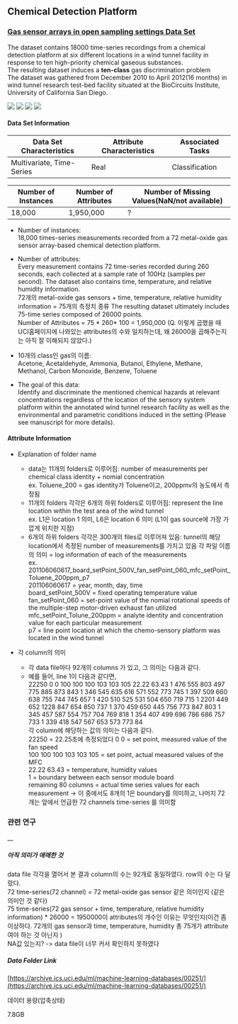 ## Chemical Detection Platform    
### [Gas sensor arrays in open sampling settings Data Set](https://archive.ics.uci.edu/ml/datasets/Gas+sensor+arrays+in+open+sampling+settings)

The dataset contains 18000 time-series recordings from a chemical detection platform at six different locations in a wind tunnel facility in response to ten high-priority chemical gaseous substances.  
The resulting dataset induces a **ten-class** gas discrimination problem   
The dataset was gathered from December 2010 to April 2012(16 months) in wind tunnel research test-bed facility situated at the BioCircuits Institute, University of California San Diego.    

![](https://img.shields.io/badge/sector-chemical-red.svg)
![](https://img.shields.io/badge/labeled-yes-blue.svg)
![](https://img.shields.io/badge/time--series-yes-blue.svg) ![](<https://img.shields.io/badge/simulation-yes-blue.svg>)     

#### Data Set Information    

  Data Set Characteristics | Attribute Characteristics | Associated Tasks  
  ---- | ---- | ----  
  Multivariate, Time-Series | Real | Classification   

  Number of Instances | Number of Attributes | Number of Missing Values(NaN/not available)  
  ---- | ---- | ----  
  18,000 | 1,950,000 | ?    


  - Number of instances:  
    18,000 times-series measurements recorded from a 72 metal-oxide gas sensor array-based chemical detection platform.  
  
  - Number of attributes:  
    Every measurement contains 72 time-series recorded during 260 seconds, each collected at a sample rate of 100Hz (samples per second).
    The dataset also contains time, temperature, and relative humidity information.  
    72개의 metal-oxide gas sensors + time, temperature, relative humidity information = 75개의 측정치 종류 
    The resulting dataset ultimately includes 75-time series composed of 26000 points.  
    Number of Attributes = 75 * 260* 100 = 1,950,000  (Q. 이렇게 곱했을 때 UCI홈페이지에 나와있는 attributes의 수와 일치하는데, 왜 26000을 곱해주는지는 아직 잘 이해되지 않았다.)  
  
  - 10개의 class인 gas의 이름:  
    Acetone, Acetaldehyde, Ammonia, Butanol, Ethylene, Methane, Methanol, Carbon Monoxide, Benzene, Toluene     
  
  - The goal of this data:  
    Identify and discriminate the mentioned chemical hazards at relevant concentrations regardless of the location of the sensory system platform within the annotated wind tunnel research facility as well as the environmental and parametric conditions induced in the setting (Please see manuscript for more details).  


#### Attribute Information  
- Explanation of folder name  

  - data는 11개의 folders로 이루어짐: number of measurements per chemical class identity + nomial concentration   
    ex. Toluene_200 = gas identity가 Toluene이고, 200ppmv의 농도에서 측정됨  
  - 11개의 folders 각각은 6개의 하위 folders로 이루어짐: represent the line location within the test area of the wind tunnel  
    ex. L1은 location 1 의미, L6은 location 6 의미 (L1이 gas source에 가장 가깝게 위치한 지점)  
  - 6개의 하위 folders 각각은 300개의 files로 이루어져 있음: tunnel의 해당 location에서 측정된 number of measurements를 가지고 있음
    각 파일 이름의 의미 = log information of each of the measurements  
    ex.  
    201106060617_board_setPoint_500V_fan_setPoint_060_mfc_setPoint_Toluene_200ppm_p7  
    201106060617 = year, month, day, time  
    board_setPoint_500V = fixed operating temperature value   
    fan_setPoint_060 = set-point value of the nomial rotational speeds of the multiple-step motor-driven exhaust fan utilized    
    mfc_setPoint_Tolune_200ppm = analyte identity and concentration value for each particular measurement   
    p7 = line point location at which the chemo-sensory platform was located in the wind tunnel  

- 각 column의 의미  
  - 각 data file마다 92개의 columns 가 있고, 그 의미는 다음과 같다.
  - 예를 들어, line 1이 다음과 같다면,  
    22250 0 0 100 100 100 103 103 105 22.22 63.43 1 476 555 803 497 775 885 873 843 1 346 545 635 616 571 552 773 745 1 397 509 660 638     755 744 745 657 1 420 510 525 531 504 650 719 715 1 2201 449 652 1228 847 654 850 737 1 370 459 650 445 756 773 847 803 1 345 457 587   554 757 704 769 818 1 354 407 499 696 786 686 757 733 1 339 418 547 567 653 573 773 84  
    각 column에 해당하는 값의 의미는 다음과 같다.  
    22250 = 22.25초에 측정되었다
    0 0 = set point, measured value of the fan speed  
    100 100 100 103 103 105 = set point, actual measured values of the MFC  
    22.22 63.43 = temperature, humidity values  
    1 = boundary between each sensor module board  
    remaining 80 columns = actual time series values for each measurement -> 이 중에서도 8개의 1은 boundary를 의미하고, 나머지 72개는 앞에서   언급한 72 channels time-series 를 의미함  
### 관련 연구    

__     

##### 아직 의미가 애매한 것 
data file 각각을 열어서 본 결과 column의 수는 92개로 동일하였다. row의 수는 다 달랐다.   
72 time-series(72 channel) = 72 metal-oxide gas sensor 같은 의미인지 (같은 의미인 것 같다)    
75 time-series(72 gas sensor + time, temperature, relative humidity information) * 26000 = 1950000이 attributes의 개수인 이유는 무엇인지(이건 좀 이상하다. 72개의 gas sensor과 time, temperature, humidity 총 75개가 attribute여야 하는 것 아닌지 )  
NA값 있는지? -> data file이 너무 커서 확인하지 못하였다 

##### Data Folder Link   

[https://archive.ics.uci.edu/ml/machine-learning-databases/00251/](https://archive.ics.uci.edu/ml/machine-learning-databases/00251/)  

데이터 용량(압축상태)  

7.8GB  